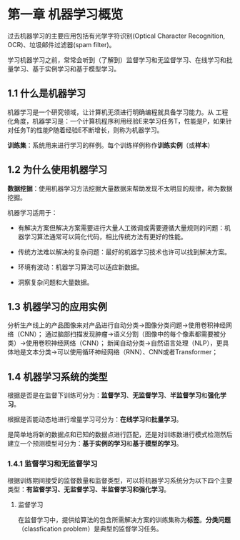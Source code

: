 # 第一章 机器学习概览
  
  过去机器学习的主要应用包括有光学字符识别(Optical Character Recognition, OCR)、垃圾邮件过滤器(spam filter)。

  学习机器学习之前，常常会听到（了解到）监督学习和无监督学习、在线学习和批量学习、基于实例学习和基于模型学习。

  ## 1.1 什么是机器学习

机器学习是一个研究领域，让计算机无须进行明确编程就具备学习能力。从 工程化角度，机器学习是：一个计算机程序利用经验E来学习任务T，性能是P，如果针对任务T的性能P随着经验E不断增长，则称为机器学习。

**训练集**：系统用来进行学习的样例。每个训练样例称作**训练实例**（或**样本**）

## 1.2 为什么使用机器学习

**数据挖掘**：使用机器学习方法挖掘大量数据来帮助发现不太明显的规律，称为数据挖掘。

机器学习适用于：

- 有解决方案但解决方案需要进行大量人工微调或需要遵循大量规则的问题：机器学习算法通常可以简化代码，相比传统方法有更好的性能。

- 传统方法难以解决的复杂问题：最好的机器学习技术也许可以找到解决方案。

- 环境有波动：机器学习算法可以适应新数据。

- 洞察复杂问题和大量数据。

## 1.3 机器学习的应用实例

分析生产线上的产品图像来对产品进行自动分类->图像分类问题->使用卷积神经网络（CNN）；
通过脑部扫描发现肿瘤->语义分割（图像中的每个像素都需要被分类）->使用卷积神经网络（CNN）；
新闻自动分类->自然语言处理（NLP），更具体地是文本分类->可以使用循环神经网络（RNN）、CNN或者Transformer；

## 1.4 机器学习系统的类型

根据是否是在监督下训练可分为：**监督学习**、**无监督学习**、**半监督学习**和**强化学习**。

根据是否能动态地进行增量学习可分为：**在线学习**和**批量学习**。

是简单地将新的数据点和已知的数据点进行匹配，还是对训练数进行模式检测然后建立一个预测模型可分为：**基于实例的学习**和**基于模型的学习**。

### 1.4.1 监督学习和无监督学习

根据训练期间接受的监督数量和监督类型，可以将机器学习系统分为以下四个主要类型：**有监督学习、无监督学习、半监督学习和强化学习**。

1. 监督学习

	在监督学习中，提供给算法的包含所需解决方案的训练集称为**标签**。**分类问题**（classfication problem）是典型的监督学习任务。

	[]()
